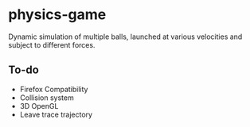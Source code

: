 # physics-game
Dynamic simulation of multiple balls, launched at various velocities and subject to different forces.

To-do
-------
- Firefox Compatibility
- Collision system
- 3D OpenGL
- Leave trace trajectory
